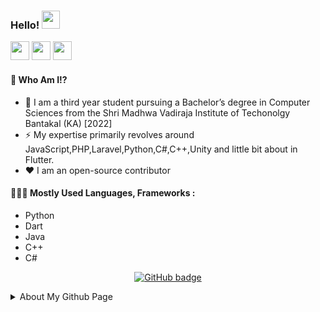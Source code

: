 ### Hello!  <img src="https://github.com/TheDudeThatCode/TheDudeThatCode/blob/master/Assets/Hi.gif" width="29px">
<a href="https://www.linkedin.com/in/rayson-dsouza-9b312416b/"><img src="https://www.flaticon.com/svg/static/icons/svg/174/174857.svg" width="30" height="30"></a>
<a href="mailto:rayson789foru@gmail.com"><img src="https://www.flaticon.com/svg/static/icons/svg/646/646187.svg" width="30" height="30"></a>
<a href="https://www.facebook.com/rayson.dsouza.9"><img src="https://www.flaticon.com/svg/static/icons/svg/733/733547.svg" width="30" height="30"></a>
<br>

#### 🤔 Who Am I!?

- 🏫 I am a third year student pursuing a Bachelor’s degree in Computer Sciences from the Shri Madhwa Vadiraja Institute of Techonolgy Bantakal (KA) [2022]
- ⚡️ My expertise primarily revolves around JavaScript,PHP,Laravel,Python,C#,C++,Unity and little bit about in Flutter.
- ♥️ I am an open-source contributor
 
#### 👨🏻‍💻 Mostly Used Languages, Frameworks :
- Python
- Dart
- Java
- C++
- C#

<p align="center">
<a href="https://github.com/Rayson-LD?tab=followers">
    <img src="https://img.shields.io/github/followers/Siddhant-K-code?label=Followers&logo=GitHub&style=for-the-badge" alt="GitHub badge" />
  </a>  
 </p>
 


<details>
<summary>About My Github Page</summary>
<br>
    
![Metrics](https://metrics.lecoq.io/Rayson-LD?template=classic&activity=1&followup=1&languages=1&lines=1&people=1&activity.limit=5&activity.days=14&activity.filter=all&activity.visibility=all&activity.timestamps=false&languages.colors=github&languages.threshold=0%25&people.limit=28&people.size=28&people.types=followers%2C%20following&people.identicons=false&people.shuffle=false&config.timezone=Asia%2FCalcutta&config.twemoji=true)
    
</details>
